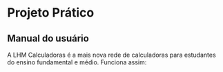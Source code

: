 # Projeto Prático

## Manual do usuário
A LHM Calculadoras é a mais nova rede de calculadoras para estudantes do ensino fundamental e médio. Funciona assim:

